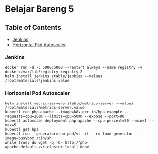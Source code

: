 # Belajar Bareng 5

## Table of Contents
* [Jenkins](#Jenkins)
* [Horizontal Pod Autoscaler](#Horizontal-Pod-Autoscaler)


### Jenkins
	docker run -d -p 5000:5000 --restart always --name registry -v docker:/var/lib/registry registry:2
	helm install jenkins stable/jenkins --values /root/materials/jenkins.value


### Horizontal Pod Autoscaler
	helm install metric-servers stable/metrics-server --values /root/materials/metrics-server.value
	kubectl run php-apache --image=k8s.gcr.io/hpa-example --requests=cpu=200m --limits=cpu=500m --expose --port=80
	kubectl autoscale deployment php-apache --cpu-percent=50 --min=1 --max=5
	kubectl get hpa
	kubectl run --generator=run-pod/v1 -it --rm load-generator --image=busybox /bin/sh
	while true; do wget -q -O- http://php-apache.default.svc.cluster.local; done